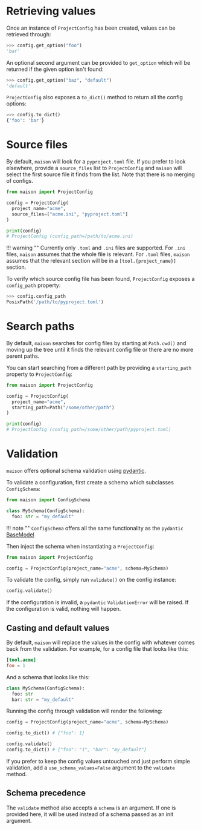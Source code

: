 # Retrieving values

Once an instance of `ProjectConfig` has been created, values can be retrieved through:

```python
>>> config.get_option("foo")
'bar'
```

An optional second argument can be provided to `get_option` which will be returned if
the given option isn't found:

```python
>>> config.get_option("baz", "default")
'default'
```

`ProjectConfig` also exposes a `to_dict()` method to return all the config
options:

```python
>>> config.to_dict()
{'foo': 'bar'}
```

# Source files

By default, `maison` will look for a `pyproject.toml` file. If you prefer to look
elsewhere, provide a `source_files` list to `ProjectConfig` and `maison` will select the
first source file it finds from the list. Note that there is no merging of configs.


```python
from maison import ProjectConfig

config = ProjectConfig(
  project_name="acme",
  source_files=["acme.ini", "pyproject.toml"]
)

print(config)
# ProjectConfig (config_path=/path/to/acme.ini)
```

!!! warning ""
    Currently only `.toml` and `.ini` files are supported. For `.ini` files,
    `maison` assumes that the whole file is relevant. For `.toml` files,
    `maison` assumes that the relevant section will be in a
    `[tool.{project_name}]` section.

To verify which source config file has been found, `ProjectConfig` exposes a
`config_path` property:

```python
>>> config.config_path
PosixPath('/path/to/pyproject.toml')
```

# Search paths

By default, `maison` searches for config files by starting at `Path.cwd()` and moving up
the tree until it finds the relevant config file or there are no more parent paths.

You can start searching from a different path by providing a `starting_path` property to
`ProjectConfig`:

```python
from maison import ProjectConfig

config = ProjectConfig(
  project_name="acme",
  starting_path=Path("/some/other/path")
)

print(config)
# ProjectConfig (config_path=/some/other/path/pyproject.toml)
```

# Validation

`maison` offers optional schema validation using [pydantic](https://pydantic-docs.helpmanual.io/).

To validate a configuration, first create a schema which subclasses `ConfigSchema`:

```python
from maison import ConfigSchema

class MySchema(ConfigSchema):
  foo: str = "my_default"
```

!!! note ""
    `ConfigSchema` offers all the same functionality as the `pydantic` [BaseModel](https://pydantic-docs.helpmanual.io/usage/models/)

Then inject the schema when instantiating a `ProjectConfig`:

```python
from maison import ProjectConfig

config = ProjectConfig(project_name="acme", schema=MySchema)
```

To validate the config, simply run `validate()` on the config instance:

```python
config.validate()
```

If the configuration is invalid, a `pydantic` `ValidationError` will be raised. If the
configuration is valid, nothing will happen.

## Casting and default values

By default, `maison` will replace the values in the config with whatever comes back from
the validation. For example, for a config file that looks like this:

```toml
[tool.acme]
foo = 1
```

And a schema that looks like this:

```python
class MySchema(ConfigSchema):
  foo: str
  bar: str = "my_default"
```

Running the config through validation will render the following:

```python
config = ProjectConfig(project_name="acme", schema=MySchema)

config.to_dict() # {"foo": 1}

config.validate()
config.to_dict() # {"foo": "1", "bar": "my_default"}
```

If you prefer to keep the config values untouched and just perform simple validation,
add a `use_schema_values=False` argument to the `validate` method.

## Schema precedence

The `validate` method also accepts a `schema` is an argument. If one is provided here,
it will be used instead of a schema passed as an init argument.
